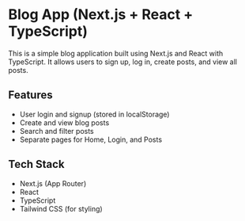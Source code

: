 # Blog App (Next.js + React + TypeScript)

This is a simple blog application built using Next.js and React with TypeScript. It allows users to sign up, log in, create posts, and view all posts.

## Features
- User login and signup (stored in localStorage)
- Create and view blog posts
- Search and filter posts
- Separate pages for Home, Login, and Posts

## Tech Stack
- Next.js (App Router)
- React
- TypeScript
- Tailwind CSS (for styling)

